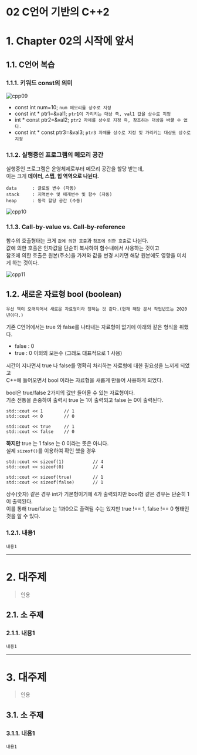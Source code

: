 02 C언어 기반의 C++2
=======================
# 1. Chapter 02의 시작에 앞서
## 1.1. C언어 복습
### 1.1.1. 키워드 const의 의미  
  
![cpp09](https://user-images.githubusercontent.com/50267433/74097305-e4b73b80-4b4d-11ea-84dc-c28971967921.PNG)  
  
* const int num=10; ```num 메모리를 상수로 지정```
* const int * ptr1=&val1; ```ptr1이 가리키는 대상 즉, val1 값을 상수로 지정```
* int * const ptr2=&val2; ```ptr2 자체를 상수로 지정 즉, 참조하는 대상을 바꿀 수 없다.```
* const int * const ptr3=&val3; ```ptr3 자체를 상수로 지정 및 가리키는 대상도 상수로 지정```
    
### 1.1.2. 실행중인 프로그램의 메모리 공간
실행중인 프로그램은 운영체제로부터 메모리 공간을 할당 받는데,  
이는 크게 **데이터, 스탭, 힙 역역으로 나뉜다.**
```
data      : 글로벌 변수 (자동)
stack     : 지역변수 및 매개변수 및 함수 (자동)
heap      : 동적 할당 공간 (수동)
```
   
![cpp10](https://user-images.githubusercontent.com/50267433/74097308-f1d42a80-4b4d-11ea-8642-d0ac1e0b6f51.PNG)   
       
### 1.1.3. Call-by-value vs. Call-by-reference       
함수의 호출형태는 크게 ```값에 의한 호출```과 ```참조에 의한 호출```로 나뉜다.        
값에 의한 호출은 인자값을 단순히 복사하여 함수내에서 사용하는 것이고       
참조에 의한 호출은 원본(주소)을 가져와 값을 변경 시키면 해당 원본에도 영향을 미치게 하는 것이다.      
   
![cpp11](https://user-images.githubusercontent.com/50267433/74097472-c18d8b80-4b4f-11ea-8df5-d45c9a76376b.PNG)   
     
## 1.2. 새로운 자료형 bool (boolean)
```우선 책이 오래되어서 새로운 자료형이라 칭하는 것 같다.(현재 해당 문서 작업년도는 2020년이다.)```  
  
기존 C언어에서는 true 와 false를 나타내는 자료형이 없기에 아래와 같은 형식을 취했다.    
     
* false : 0    
* true  : 0 이외의 모든수 (그래도 대표적으로 1 사용)        
   
시간이 지나면서 true 나 false를 명확히 처리하는 자료형에 대한 필요성을 느끼게 되었고     
C++에 들어오면서 bool 이라는 자료형을 새롭게 만들어 사용하게 되었다.  

bool은 true/false 2가지의 값만 들어올 수 있는 자료형이다.   
기존 전통을 존중하여 출력시 true 는 1이 출력되고 false 는 0이 출력된다.   
```
std::cout << 1        // 1
std::cout << 0        // 0

std::cout << true     // 1
std::cout << false    // 0
```
   
**하지만** true 는 1 false 는 0 이라는 뜻은 아니다.   
실제 ```sizeof()```를 이용하여 확인 했을 경우 
```
std::cout << sizeof(1)           // 4
std::cout << sizeof(0)           // 4

std::cout << sizeof(true)        // 1
std::cout << sizeof(false)       // 1
```
상수(숫자) 같은 경우 int가 기본형이기에 4가 출력되지만 bool형 같은 경우는 단순히 1이 출력된다.       
이를 통해 true/false 는 1과0으로 출력될 수는 있지만 true !== 1, false !== 0 형태인 것을 알 수 있다.   





### 1.2.1. 내용1
```
내용1
```

***
# 2. 대주제
> 인용
## 2.1. 소 주제
### 2.1.1. 내용1
```
내용1
```   

***
# 3. 대주제
> 인용
## 3.1. 소 주제
### 3.1.1. 내용1
```
내용1
```
